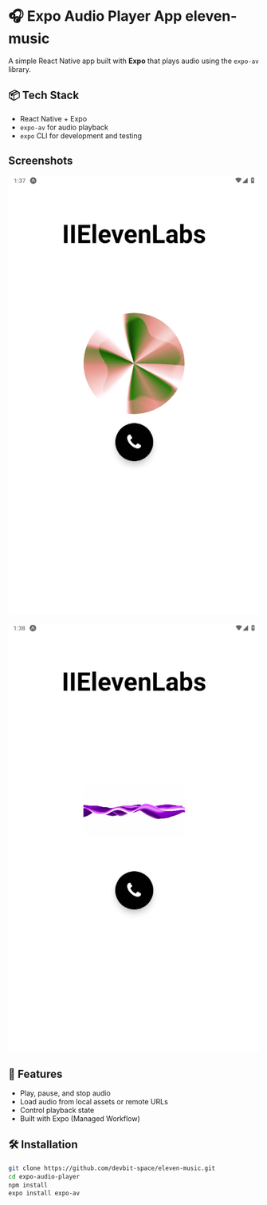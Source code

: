 # 🎧 Expo Audio Player App eleven-music

A simple React Native app built with **Expo** that plays audio using the `expo-av` library.

## 📦 Tech Stack

- React Native + Expo
- `expo-av` for audio playback
- `expo` CLI for development and testing

## **Screenshots**
![Interface1](./src/assets/llElevenLabs1.png)

![Interface2](./src/assets/llElevenLabs2.png)

## 🚀 Features

- Play, pause, and stop audio
- Load audio from local assets or remote URLs
- Control playback state
- Built with Expo (Managed Workflow)

## 🛠 Installation

```bash
git clone https://github.com/devbit-space/eleven-music.git
cd expo-audio-player
npm install
expo install expo-av
